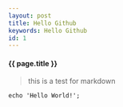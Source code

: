 ```yaml
---
layout: post
title: Hello Github
keywords: Hello Github
id: 1
---
```


#### {{ page.title }}

> this is a test for markdown

```
echo 'Hello World!';
```

